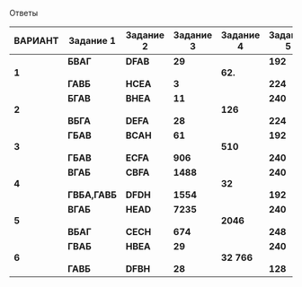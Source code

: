 
Ответы

| **ВАРИАНТ** | **Задание 1** | **Задание 2** | **Задание 3** | **Задание 4** | **Задание 5** |
| --- | --- | --- | --- | --- | --- |
| **1** | **БВАГ**<br><br>**ГАВБ** | **DFAB**<br><br>**HCEA** | **29**<br><br>**3** | **62.** | **192**<br><br>**224** |
| **2** | **БГАВ**<br><br>**ВБГА** | **BHEA**<br><br>**DEFA** | **11**<br><br>**28** | **126** | **240**<br><br>**224** |
| **3** | **ГБАВ**<br><br>**ГБАВ** | **BCAH**<br><br>**ECFA** | **61**<br><br>**906** | **510** | **192**<br><br>**240** |
| **4** | **ВГАБ**<br><br>**ГВБА,ГАВБ** | **CBFA**<br><br>**DFDH** | **1488**<br><br>**1554** | **32** | **240**<br><br>**192** |
| **5** | **ВГАБ**<br><br>**ВБАГ** | **HEAD**<br><br>**CECH** | **7235**<br><br>**674** | **2046** | **240**<br><br>**248** |
| **6** | **ГВАБ**<br><br>**ГАВБ** | **НВЕА**<br><br>**DFBH** | **29**<br><br>**28** | **32 766** | **240**<br><br>**128** |